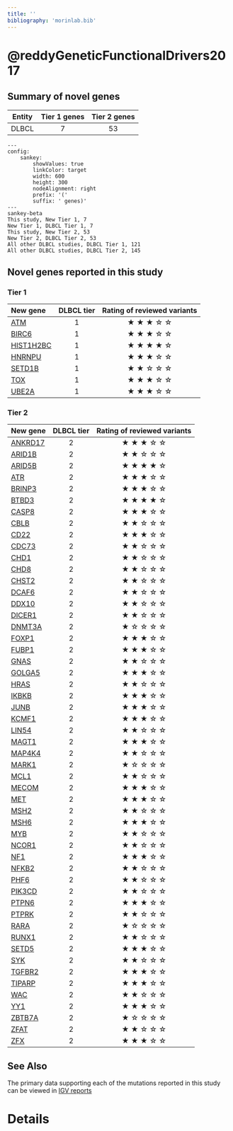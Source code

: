 ```yaml
---
title: ''
bibliography: 'morinlab.bib'
---
```


# @reddyGeneticFunctionalDrivers2017
## Summary of novel genes

|Entity| Tier 1 genes| Tier 2 genes|
|:-:|:-:|:-:|
|DLBCL|7|53|
```mermaid
---
config:
    sankey:
        showValues: true
        linkColor: target
        width: 600
        height: 300
        nodeAlignment: right
        prefix: '('
        suffix: ' genes)'
---
sankey-beta
This study, New Tier 1, 7
New Tier 1, DLBCL Tier 1, 7
This study, New Tier 2, 53
New Tier 2, DLBCL Tier 2, 53
All other DLBCL studies, DLBCL Tier 1, 121
All other DLBCL studies, DLBCL Tier 2, 145
```

## Novel genes reported in this study

### Tier 1
|New gene|DLBCL tier|Rating of reviewed variants|
|:-|:-:|:-:|
|[ATM](../ATM)|1 |&starf; &starf; &starf; &star; &star;|
|[BIRC6](../BIRC6)|1 |&starf; &starf; &starf; &star; &star;|
|[HIST1H2BC](../HIST1H2BC)|1 |&starf; &starf; &starf; &starf; &star;|
|[HNRNPU](../HNRNPU)|1 |&starf; &starf; &starf; &star; &star;|
|[SETD1B](../SETD1B)|1 |&starf; &starf; &star; &star; &star;|
|[TOX](../TOX)|1 |&starf; &starf; &starf; &star; &star;|
|[UBE2A](../UBE2A)|1 |&starf; &starf; &starf; &star; &star;|

### Tier 2
|New gene|DLBCL tier|Rating of reviewed variants|
|:-|:-:|:-:|
|[ANKRD17](../ANKRD17)|2 |&starf; &starf; &starf; &star; &star;|
|[ARID1B](../ARID1B)|2 |&starf; &starf; &star; &star; &star;|
|[ARID5B](../ARID5B)|2 |&starf; &starf; &starf; &starf; &star;|
|[ATR](../ATR)|2 |&starf; &starf; &starf; &star; &star;|
|[BRINP3](../BRINP3)|2 |&starf; &starf; &starf; &star; &star;|
|[BTBD3](../BTBD3)|2 |&starf; &starf; &starf; &starf; &star;|
|[CASP8](../CASP8)|2 |&starf; &starf; &starf; &star; &star;|
|[CBLB](../CBLB)|2 |&starf; &starf; &star; &star; &star;|
|[CD22](../CD22)|2 |&starf; &starf; &starf; &star; &star;|
|[CDC73](../CDC73)|2 |&starf; &starf; &star; &star; &star;|
|[CHD1](../CHD1)|2 |&starf; &starf; &star; &star; &star;|
|[CHD8](../CHD8)|2 |&starf; &starf; &star; &star; &star;|
|[CHST2](../CHST2)|2 |&starf; &starf; &star; &star; &star;|
|[DCAF6](../DCAF6)|2 |&starf; &starf; &star; &star; &star;|
|[DDX10](../DDX10)|2 |&starf; &starf; &star; &star; &star;|
|[DICER1](../DICER1)|2 |&starf; &starf; &star; &star; &star;|
|[DNMT3A](../DNMT3A)|2 |&starf; &star; &star; &star; &star;|
|[FOXP1](../FOXP1)|2 |&starf; &starf; &starf; &star; &star;|
|[FUBP1](../FUBP1)|2 |&starf; &starf; &starf; &star; &star;|
|[GNAS](../GNAS)|2 |&starf; &starf; &star; &star; &star;|
|[GOLGA5](../GOLGA5)|2 |&starf; &starf; &starf; &star; &star;|
|[HRAS](../HRAS)|2 |&starf; &starf; &star; &star; &star;|
|[IKBKB](../IKBKB)|2 |&starf; &starf; &starf; &star; &star;|
|[JUNB](../JUNB)|2 |&starf; &starf; &starf; &star; &star;|
|[KCMF1](../KCMF1)|2 |&starf; &starf; &starf; &star; &star;|
|[LIN54](../LIN54)|2 |&starf; &starf; &star; &star; &star;|
|[MAGT1](../MAGT1)|2 |&starf; &starf; &starf; &star; &star;|
|[MAP4K4](../MAP4K4)|2 |&starf; &starf; &star; &star; &star;|
|[MARK1](../MARK1)|2 |&starf; &star; &star; &star; &star;|
|[MCL1](../MCL1)|2 |&starf; &starf; &star; &star; &star;|
|[MECOM](../MECOM)|2 |&starf; &starf; &starf; &star; &star;|
|[MET](../MET)|2 |&starf; &starf; &starf; &star; &star;|
|[MSH2](../MSH2)|2 |&starf; &starf; &star; &star; &star;|
|[MSH6](../MSH6)|2 |&starf; &starf; &starf; &star; &star;|
|[MYB](../MYB)|2 |&starf; &starf; &star; &star; &star;|
|[NCOR1](../NCOR1)|2 |&starf; &starf; &star; &star; &star;|
|[NF1](../NF1)|2 |&starf; &starf; &starf; &star; &star;|
|[NFKB2](../NFKB2)|2 |&starf; &starf; &star; &star; &star;|
|[PHF6](../PHF6)|2 |&starf; &starf; &star; &star; &star;|
|[PIK3CD](../PIK3CD)|2 |&starf; &starf; &star; &star; &star;|
|[PTPN6](../PTPN6)|2 |&starf; &starf; &starf; &star; &star;|
|[PTPRK](../PTPRK)|2 |&starf; &starf; &star; &star; &star;|
|[RARA](../RARA)|2 |&starf; &star; &star; &star; &star;|
|[RUNX1](../RUNX1)|2 |&starf; &starf; &star; &star; &star;|
|[SETD5](../SETD5)|2 |&starf; &starf; &starf; &star; &star;|
|[SYK](../SYK)|2 |&starf; &starf; &star; &star; &star;|
|[TGFBR2](../TGFBR2)|2 |&starf; &starf; &starf; &star; &star;|
|[TIPARP](../TIPARP)|2 |&starf; &starf; &starf; &star; &star;|
|[WAC](../WAC)|2 |&starf; &starf; &star; &star; &star;|
|[YY1](../YY1)|2 |&starf; &starf; &starf; &star; &star;|
|[ZBTB7A](../ZBTB7A)|2 |&starf; &star; &star; &star; &star;|
|[ZFAT](../ZFAT)|2 |&starf; &starf; &star; &star; &star;|
|[ZFX](../ZFX)|2 |&starf; &starf; &starf; &star; &star;|

## See Also

The primary data supporting each of the mutations reported in this study can be viewed in [IGV reports](https://www.bcgsc.ca/downloads/morinlab/GAMBL/Reddy/igv_reports/)

# Details

